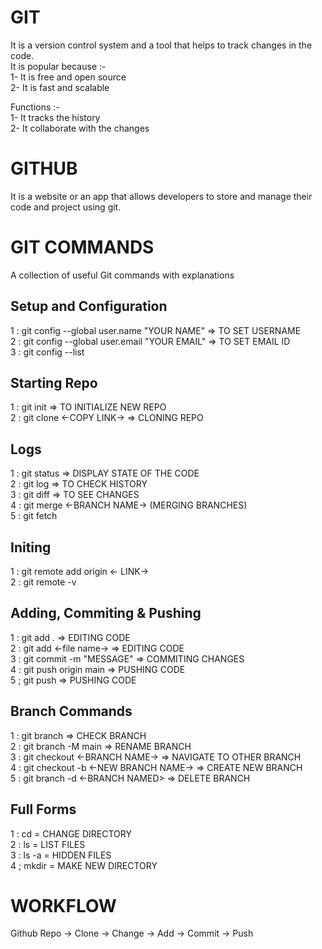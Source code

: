 
# GIT
It is a version control system and a tool that helps to track changes in the code.<br>
It is popular because :-<br>
1- It is free and open source                            
2- It is fast and scalable

Functions :- <br>
1- It tracks the history<br>
2- It collaborate with the changes

# GITHUB
It is a website or an app that allows developers to store and manage their code and project using git.

# GIT COMMANDS
A collection of useful Git commands with explanations
<br>
 
## Setup and Configuration
1 : git config --global user.name "YOUR NAME"    => TO SET USERNAME <br>
2 : git config --global user.email "YOUR EMAIL"  => TO SET EMAIL ID <br>
3 : git config --list

## Starting Repo
1 : git init => TO INITIALIZE NEW REPO <br>
2 : git clone <-COPY LINK-> => CLONING REPO

## Logs
1 : git status => DISPLAY STATE OF THE CODE <br>
2 : git log    => TO CHECK HISTORY <br>
3 : git diff   => TO SEE CHANGES <br>
4 : git merge <-BRANCH NAME->  (MERGING BRANCHES) <br>
5 : git fetch

## Initing
1 : git remote add origin <- LINK->  
2 : git remote -v <br>

## Adding, Commiting & Pushing
1 : git add .               => EDITING CODE <br>
2 : git add <-file name->   => EDITING CODE <br>
3 : git commit -m "MESSAGE" => COMMITING CHANGES <br>
4 : git push origin main    => PUSHING CODE<br>
5 ; git push                => PUSHING CODE<br>

## Branch Commands 
1 : git branch                           => CHECK BRANCH  <br>
2 : git branch -M main                   => RENAME BRANCH <br>
3 : git checkout <-BRANCH NAME->         => NAVIGATE TO OTHER BRANCH <br>
4 : git checkout -b <-NEW BRANCH NAME->  => CREATE NEW BRANCH <br>
5 : git branch -d <-BRANCH NAMED>        => DELETE BRANCH <br>

## Full Forms
1 : cd = CHANGE DIRECTORY <br>
2 : ls = LIST FILES <br>
3 : ls -a = HIDDEN FILES <br>
4 ; mkdir = MAKE NEW DIRECTORY <br>

# WORKFLOW 
Github Repo -> Clone -> Change -> Add -> Commit -> Push 

